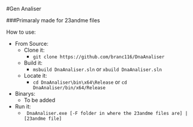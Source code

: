 ﻿#Gen Analiser

###Primaraly made for 23andme files

How to use:
  * From Source:
    * Clone it:
      * `` git clone https://github.com/branc116/DnaAnaliser ``
    * Build it: 
      * `` msbuild DnaAnaliser.sln `` or `` xbuild DnaAnaliser.sln ``
    * Locate it:
      * `` cd DnaAnaliser\bin\x64\Release `` or `` cd DnaAnaliser/bin/x64/Release ``
  * Binarys:
    * To be added
  * Run it:		
    * `` DnaAnaliser.exe [-F folder in where the 23andme files are] | [23andme file]``